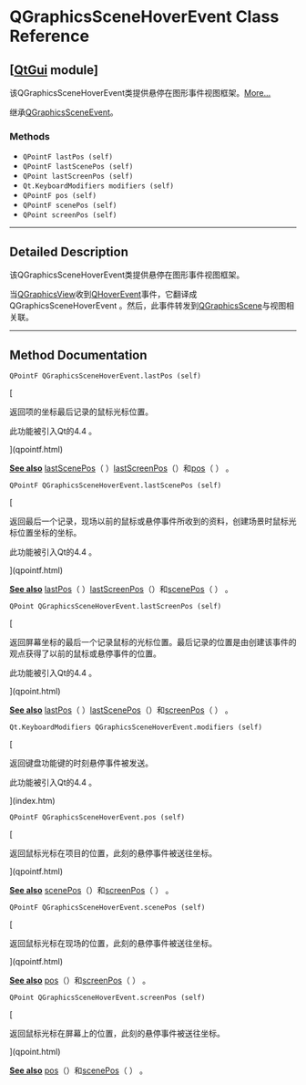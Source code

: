 # QGraphicsSceneHoverEvent Class Reference

## [[QtGui](index.htm) module]

该QGraphicsSceneHoverEvent类提供悬停在图形事件视图框架。[More...](#details)

继承[QGraphicsSceneEvent](qgraphicssceneevent.html)。

### Methods

*   `QPointF lastPos (self)`
*   `QPointF lastScenePos (self)`
*   `QPoint lastScreenPos (self)`
*   `Qt.KeyboardModifiers modifiers (self)`
*   `QPointF pos (self)`
*   `QPointF scenePos (self)`
*   `QPoint screenPos (self)`

* * *

## Detailed Description

该QGraphicsSceneHoverEvent类提供悬停在图形事件视图框架。

当[QGraphicsView](qgraphicsview.html)收到[QHoverEvent](qhoverevent.html)事件，它翻译成QGraphicsSceneHoverEvent 。然后，此事件转发到[QGraphicsScene](qgraphicsscene.html)与视图相关联。

* * *

## Method Documentation

```
QPointF QGraphicsSceneHoverEvent.lastPos (self)
```

[

返回项的坐标最后记录的鼠标光标位置。

此功能被引入Qt的4.4 。

](qpointf.html)

[**See also**](qpointf.html) [lastScenePos](qgraphicsscenehoverevent.html#lastScenePos)（ ）[lastScreenPos](qgraphicsscenehoverevent.html#lastScreenPos)（）和[pos](qgraphicsscenehoverevent.html#pos)（ ） 。

```
QPointF QGraphicsSceneHoverEvent.lastScenePos (self)
```

[

返回最后一个记录，现场以前的鼠标或悬停事件所收到的资料，创建场景时鼠标光标位置坐标的坐标。

此功能被引入Qt的4.4 。

](qpointf.html)

[**See also**](qpointf.html) [lastPos](qgraphicsscenehoverevent.html#lastPos)（ ）[lastScreenPos](qgraphicsscenehoverevent.html#lastScreenPos)（）和[scenePos](qgraphicsscenehoverevent.html#scenePos)（ ） 。

```
QPoint QGraphicsSceneHoverEvent.lastScreenPos (self)
```

[

返回屏幕坐标的最后一个记录鼠标的光标位置。最后记录的位置是由创建该事件的观点获得了以前的鼠标或悬停事件的位置。

此功能被引入Qt的4.4 。

](qpoint.html)

[**See also**](qpoint.html) [lastPos](qgraphicsscenehoverevent.html#lastPos)（ ）[lastScenePos](qgraphicsscenehoverevent.html#lastScenePos)（）和[screenPos](qgraphicsscenehoverevent.html#screenPos)（ ） 。

```
Qt.KeyboardModifiers QGraphicsSceneHoverEvent.modifiers (self)
```

[

返回键盘功能键的时刻悬停事件被发送。

此功能被引入Qt的4.4 。

](index.htm)

```
QPointF QGraphicsSceneHoverEvent.pos (self)
```

[

返回鼠标光标在项目的位置，此刻的悬停事件被送往坐标。

](qpointf.html)

[**See also**](qpointf.html) [scenePos](qgraphicsscenehoverevent.html#scenePos)（）和[screenPos](qgraphicsscenehoverevent.html#screenPos)（ ） 。

```
QPointF QGraphicsSceneHoverEvent.scenePos (self)
```

[

返回鼠标光标在现场的位置，此刻的悬停事件被送往坐标。

](qpointf.html)

[**See also**](qpointf.html) [pos](qgraphicsscenehoverevent.html#pos)（）和[screenPos](qgraphicsscenehoverevent.html#screenPos)（ ） 。

```
QPoint QGraphicsSceneHoverEvent.screenPos (self)
```

[

返回鼠标光标在屏幕上的位置，此刻的悬停事件被送往坐标。

](qpoint.html)

[**See also**](qpoint.html) [pos](qgraphicsscenehoverevent.html#pos)（）和[scenePos](qgraphicsscenehoverevent.html#scenePos)（ ） 。